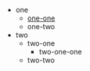 * one
  * [one-one](http://localhost:8080/)
  * one-two
* two
  * two-one
    * two-one-one
  * two-two